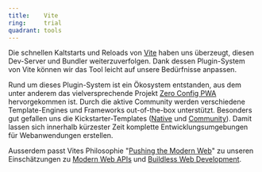 ```yaml
---
title:    Vite  
ring:     trial  
quadrant: tools
---
```


Die schnellen Kaltstarts und Reloads von [Vite][vite] haben uns überzeugt, diesen Dev-Server und Bundler
weiterzuverfolgen. Dank dessen Plugin-System von Vite können wir das Tool leicht auf unsere Bedürfnisse anpassen.

Rund um dieses Plugin-System ist ein Ökosystem entstanden, aus dem unter anderem das vielversprechende Projekt [Zero
Config PWA][zero-config-pwa] hervorgekommen ist. Durch die aktive Community werden verschiedene Template-Engines und
Frameworks out-of-the-box unterstützt. Besonders gut gefallen uns die Kickstarter-Templates ([Native][native] und
[Community][community]). Damit lassen sich innerhalb kürzester Zeit komplette Entwicklungsumgebungen für Webanwendungen
erstellen.

Ausserdem passt Vites Philosophie "[Pushing the Modern Web][pushing-the-modern-web]" zu unseren Einschätzungen zu
[Modern Web APIs][modern-web-apis] und [Buildless Web Development][buildless-web-development].

[vite]: https://vitejs.dev
[zero-config-pwa]: https://github.com/vite-pwa/vite-plugin-pwa
[native]: https://github.com/vitejs/vite/tree/main/packages/create-vite
[community]: https://github.com/vitejs/awesome-vite#templates
[pushing-the-modern-web]: https://vitejs.dev/guide/philosophy.html#pushing-the-modern-web
[modern-web-apis]: /concepts-and-methods/modern-web-apis
[buildless-web-development]: /concepts-and-methods/buildless-web-development
